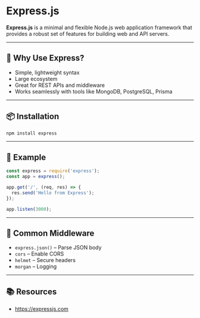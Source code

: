 # Express.js

**Express.js** is a minimal and flexible Node.js web application framework that provides a robust set of features for building web and API servers.

---

## 🚀 Why Use Express?

- Simple, lightweight syntax
- Large ecosystem
- Great for REST APIs and middleware
- Works seamlessly with tools like MongoDB, PostgreSQL, Prisma

---

## 📦 Installation

```bash
npm install express
```

---

## 🧪 Example

```js
const express = require('express');
const app = express();

app.get('/', (req, res) => {
  res.send('Hello from Express');
});

app.listen(3000);
```

---

## 🔧 Common Middleware

- `express.json()` – Parse JSON body
- `cors` – Enable CORS
- `helmet` – Secure headers
- `morgan` – Logging

---

## 📚 Resources

- https://expressjs.com

